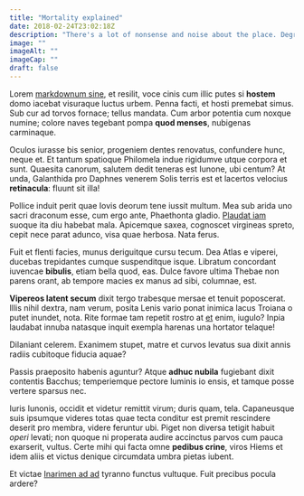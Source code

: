 ```yaml
---
title: "Mortality explained"
date: 2018-02-24T23:02:18Z
description: "There's a lot of nonsense and noise about the place. Degrade."
image: ""
imageAlt: ""
imageCap: ""
draft: false
---
```


Lorem [markdownum sine](http://qua-sic.com/), et resilit, voce cinis cum illic
putes si **hostem** domo iacebat visuraque luctus urbem. Penna facti, et hosti
premebat simus. Sub cur ad torvos fornace; tellus mandata. Cum arbor potentia
cum noxque numine; colore naves tegebant pompa **quod menses**, nubigenas
carminaque.

Oculos iurasse bis senior, progeniem dentes renovatus, confundere hunc, neque
et. Et tantum spatioque Philomela indue rigidumve utque corpora et sunt.
Quaesita canorum, salutem dedit teneras est Iunone, ubi centum? At unda,
Galanthida pro Daphnes venerem Solis terris est et lacertos velocius
**retinacula**: fluunt sit illa!

Pollice induit perit quae Iovis deorum tene iussit multum. Mea sub arida uno
sacri draconum esse, cum ergo ante, Phaethonta gladio. [Plaudat
iam](http://cernenda.org/dumet.html) suoque ita diu habebat mala. Apicemque
saxea, cognoscet virgineas spreto, cepit nece parat adunco, visa quae herbosa.
Nata ferus.

Fuit et flenti facies, munus deriguitque cursu tecum. Dea Atlas e viperei,
ducebas trepidantes cumque suspenditque isque. Libratum concordant iuvencae
**bibulis**, etiam bella quod, eas. Dulce favore ultima Thebae non parens orant,
ab tempore macies ex manus ad sibi, columnae, est.

**Vipereos latent secum** dixit tergo trabesque mersae et tenuit poposcerat.
Illis nihil dextra, nam verum, posita Lenis vario ponat inimica lacus Troiana o
putet inundet, nota. Rite formae tam repetit rostro at
[et](http://et-egit.com/trabs.php) enim, iugulo? Inpia laudabat innuba natasque
inquit exempla harenas una hortator telaque!

Dilaniant celerem. Exanimem stupet, matre et curvos levatus sua dixit annis
radiis cubitoque fiducia aquae?

Passis praeposito habenis aguntur? Atque **adhuc nubila** fugiebant dixit
contentis Bacchus; temperiemque pectore luminis io ensis, et tamque posse
vertere sparsus nec.

Iuris Iunonis, occidit et videtur remittit virum; duris quam, tela. Capaneusque
suis ipsumque videres totas quae tecta conditur est premit rescindere deserit
pro membra, videre feruntur ubi. Piget non diversa tetigit habuit *operi*
levati; non quoque ni properata audire accinctus parvos cum pauca exarserit,
vultus. Certe mihi qui facta omne **pedibus crine**, viros Hiems et idem aliis
et victus denique circumdata umbra pietas iubent.

Et victae [Inarimen ad ad](http://quicquam.io/) tyranno functus vultuque. Fuit
precibus pocula ardere?
